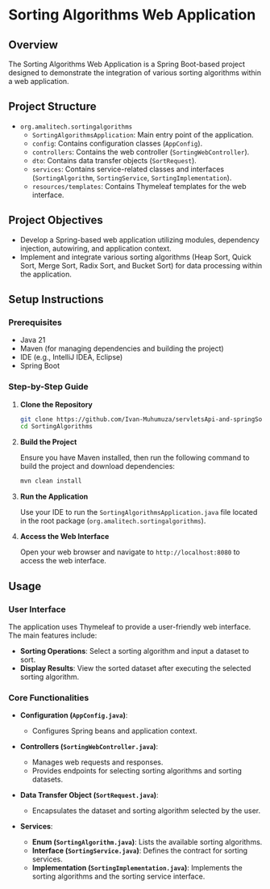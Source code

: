 # Sorting Algorithms Web Application

## Overview

The Sorting Algorithms Web Application is a Spring Boot-based project designed to demonstrate the integration of various sorting algorithms within a web application. 
## Project Structure

- `org.amalitech.sortingalgorithms`
    - `SortingAlgorithmsApplication`: Main entry point of the application.
    - `config`: Contains configuration classes (`AppConfig`).
    - `controllers`: Contains the web controller (`SortingWebController`).
    - `dto`: Contains data transfer objects (`SortRequest`).
    - `services`: Contains service-related classes and interfaces (`SortingAlgorithm`, `SortingService`, `SortingImplementation`).
    - `resources/templates`: Contains Thymeleaf templates for the web interface.

## Project Objectives

- Develop a Spring-based web application utilizing modules, dependency injection, autowiring, and application context.
- Implement and integrate various sorting algorithms (Heap Sort, Quick Sort, Merge Sort, Radix Sort, and Bucket Sort) for data processing within the application.

## Setup Instructions

### Prerequisites

- Java 21
- Maven (for managing dependencies and building the project)
- IDE (e.g., IntelliJ IDEA, Eclipse)
- Spring Boot

### Step-by-Step Guide

1. **Clone the Repository**

   ```bash
   git clone https://github.com/Ivan-Muhumuza/servletsApi-and-springSortingAlgorithms.git
   cd SortingAlgorithms
   ```

2. **Build the Project**

   Ensure you have Maven installed, then run the following command to build the project and download dependencies:

   ```bash
   mvn clean install
   ```

3. **Run the Application**

   Use your IDE to run the `SortingAlgorithmsApplication.java` file located in the root package (`org.amalitech.sortingalgorithms`).

4. **Access the Web Interface**

   Open your web browser and navigate to `http://localhost:8080` to access the web interface.

## Usage

### User Interface

The application uses Thymeleaf to provide a user-friendly web interface. The main features include:

- **Sorting Operations**: Select a sorting algorithm and input a dataset to sort.
- **Display Results**: View the sorted dataset after executing the selected sorting algorithm.

### Core Functionalities

- **Configuration (`AppConfig.java`)**:
    - Configures Spring beans and application context.

- **Controllers (`SortingWebController.java`)**:
    - Manages web requests and responses.
    - Provides endpoints for selecting sorting algorithms and sorting datasets.

- **Data Transfer Object (`SortRequest.java`)**:
    - Encapsulates the dataset and sorting algorithm selected by the user.

- **Services**:
    - **Enum (`SortingAlgorithm.java`)**: Lists the available sorting algorithms.
    - **Interface (`SortingService.java`)**: Defines the contract for sorting services.
    - **Implementation (`SortingImplementation.java`)**: Implements the sorting algorithms and the sorting service interface.
